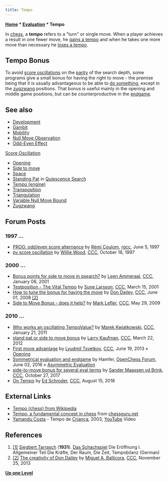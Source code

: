 ```yaml
---
title: Tempo
---
```

**[Home](Home "Home") \* [Evaluation](Evaluation "Evaluation") \* Tempo**


In [chess](Chess "Chess"), a **tempo** refers to a "turn" or single move. When a player achieves a result in one fewer move, he [gains a tempo](https://en.wikipedia.org/wiki/Tempo_%28chess%29#Gaining_a_tempo) and when he takes one more move than necessary he [loses a tempo](https://en.wikipedia.org/wiki/Tempo_%28chess%29#Losing_a_tempo).



## Tempo Bonus


To avoid [score oscillations](Odd-Even_Effect#ScoreOscillation "Odd-Even Effect") on the [parity](https://en.wikipedia.org/wiki/Parity_%28mathematics%29) of the search depth, some programs give a small bonus for having the right to move - the premise being that it is usually advantageous to be able to [do something](Null_Move_Observation "Null Move Observation"), except in the [zugzwang](Zugzwang "Zugzwang") positions. That bonus is useful mainly in the opening and middle game positions, but can be counterproductive in the [endgame](Endgame "Endgame"). 



## See also


* [Development](Development "Development")
* [Gambit](index.php?title=Gambit&action=edit&redlink=1 "Gambit (page does not exist)")
* [Mobility](Mobility "Mobility")
* [Null Move Observation](Null_Move_Observation "Null Move Observation")
* [Odd-Even Effect](Odd-Even_Effect "Odd-Even Effect")


 [Score Oscillation](Odd-Even_Effect#ScoreOscillation "Odd-Even Effect")
* [Opening](Opening "Opening")
* [Side to move](Side_to_move "Side to move")
* [Space](Space "Space")
* [Standing Pat](Quiescence_Search#StandPat "Quiescence Search") in [Quiescence Search](Quiescence_Search "Quiescence Search")
* [Tempo (engine)](Tempo_(engine) "Tempo (engine)")
* [Transposition](Transposition "Transposition")
* [Triangulation](Triangulation "Triangulation")
* [Variable Null Move Bound](Null_Move_Pruning#VariableNMBound "Null Move Pruning")
* [Zugzwang](Zugzwang "Zugzwang")


## Forum Posts


### 1997 ...


* [PROG: odd/even score alternance](http://groups.google.com/group/rec.games.chess.computer/browse_frm/thread/d3e7bdb00afc9dc4) by [Rémi Coulom](R%C3%A9mi_Coulom "Rémi Coulom"), [rgcc](Computer_Chess_Forums "Computer Chess Forums"), June 5, 1997
* [pv score oscillation](https://www.stmintz.com/ccc/index.php?id=10903) by [Willie Wood](Will_Singleton "Will Singleton"), [CCC](CCC "CCC"), October 18, 1997


### 2000 ...


* [Bonus points for side to move in qsearch?](https://www.stmintz.com/ccc/index.php?id=148445) by [Leen Ammeraal](Leen_Ammeraal "Leen Ammeraal"), [CCC](CCC "CCC"), January 06, 2001
* [Testposition - The Vital Tempo](https://www.stmintz.com/ccc/index.php?id=158704) by [Sune Larsson](index.php?title=Sune_Larsson&action=edit&redlink=1 "Sune Larsson (page does not exist)"), [CCC](CCC "CCC"), March 15, 2001
* [How to tune the bonus for having the move](http://www.talkchess.com/forum/viewtopic.php?t=21538) by [Don Dailey](Don_Dailey "Don Dailey"), [CCC](CCC "CCC"), June 01, 2008 <a id="cite-note-2" href="#cite-ref-2">[2]</a>
* [Side to Move Bonus - does it help?](http://www.talkchess.com/forum/viewtopic.php?t=28167) by [Mark Lefler](Mark_Lefler "Mark Lefler"), [CCC](CCC "CCC"), May 29, 2009


### 2010 ...


* [Why works an oscillating TempoValue?](http://www.talkchess.com/forum/viewtopic.php?t=37732) by [Marek Kwiatkowski](index.php?title=Marek_Kwiatkowski&action=edit&redlink=1 "Marek Kwiatkowski (page does not exist)"), [CCC](CCC "CCC"), January 21, 2011
* [stand pat or side to move bonus](http://www.talkchess.com/forum/viewtopic.php?t=42982) by [Larry Kaufman](Larry_Kaufman "Larry Kaufman"), [CCC](CCC "CCC"), March 22, 2012
* [First move advantage](http://www.talkchess.com/forum/viewtopic.php?t=48349) by [Lyudmil Tsvetkov](Lyudmil_Tsvetkov "Lyudmil Tsvetkov"), [CCC](CCC "CCC"), June 19, 2013 » [Opening](Opening "Opening")
* [Symmetrical evaluation and endgame](http://www.open-chess.org/viewtopic.php?f=5&t=2985) by Hamfer, [OpenChess Forum](Computer_Chess_Forums "Computer Chess Forums"), June 02, 2016 » [Asymmetric Evaluation](Asymmetric_Evaluation "Asymmetric Evaluation")
* [side-to-move bonus for several eval terms](http://www.talkchess.com/forum/viewtopic.php?t=65558) by [Sander Maassen vd Brink](index.php?title=Sander_Maassen_vd_Brink&action=edit&redlink=1 "Sander Maassen vd Brink (page does not exist)"), [CCC](CCC "CCC"), October 27, 2017
* [On Tempo](http://www.talkchess.com/forum3/viewtopic.php?f=7&t=68224) by [Ed Schroder](Ed_Schroder "Ed Schroder"), [CCC](CCC "CCC"), August 15, 2018


## External Links


* [Tempo (chess) from Wikipedia](https://en.wikipedia.org/wiki/Tempo_%28chess%29)
* [Tempo, a fundamental concept in chess](http://www.chessguru.net/get_better/chess_tempo/) from [chessguru.net](http://www.chessguru.net/)
* [Yamandu Costa](Category:Yamandu_Costa "Category:Yamandu Costa") - Tempo de [Criança](http://pt.wikipedia.org/wiki/Crian%C3%A7a), 2003, [YouTube](https://en.wikipedia.org/wiki/YouTube) Video


 
## References


1. <a id="cite-ref-1" href="#cite-note-1">[1]</a> [Siegbert Tarrasch](https://en.wikipedia.org/wiki/Siegbert_Tarrasch) (**1931**). [Das Schachspiel](http://www.amazon.de/Das-Schachspiel-Originalfassung-Siegbert-Tarrasch/dp/3938484845) Die Eröffnung I. Allgemeiner Teil Die Kräfte, Der Raum, Die Zeit, Tempobilanz (German)
2. <a id="cite-ref-2" href="#cite-note-2">[2]</a> [The creativity of Don Dailey](http://www.talkchess.com/forum/viewtopic.php?t=50222) by [Miguel A. Ballicora](Miguel_A._Ballicora "Miguel A. Ballicora"), [CCC](CCC "CCC"), November 25, 2013

**[Up one Level](Evaluation "Evaluation")**







 
